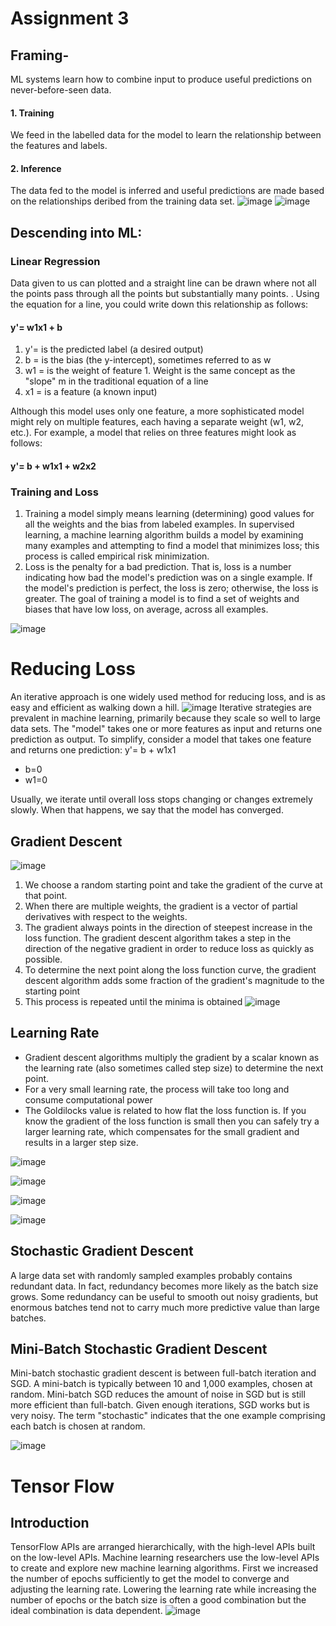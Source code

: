# Assignment 3
## Framing-
ML systems learn how to combine input to produce useful predictions on never-before-seen data.

#### 1. Training
We feed in the labelled data for the model to learn the relationship between the features and labels. 
#### 2. Inference
The data fed to the model is inferred and useful predictions are made based on the relationships deribed from the training data set.
![image](https://user-images.githubusercontent.com/81459933/114316069-86a23180-9b1f-11eb-9e0c-7d0e03efd062.png)
![image](https://user-images.githubusercontent.com/81459933/114316113-c49f5580-9b1f-11eb-9549-32079ac35cc2.png)


## Descending into ML:
### Linear Regression
Data given to us can plotted and a straight line can be drawn where not all the points pass through all the points but substantially many points. . Using the equation for a line, you could write down this relationship as follows:
#### y'= w1x1 + b
1. y'= is the predicted label (a desired output)
2. b = is the bias (the y-intercept), sometimes referred to as w
3. w1 = is the weight of feature 1. Weight is the same concept as the "slope" m in the traditional equation of a line
4. x1 = is a feature (a known input)

Although this model uses only one feature, a more sophisticated model might rely on multiple features, each having a separate weight (w1, w2, etc.). For example, a model that relies on three features might look as follows:
#### y'= b + w1x1 + w2x2

### Training and Loss
1. Training a model simply means learning (determining) good values for all the weights and the bias from labeled examples. In supervised learning, a machine learning algorithm builds a model by examining many examples and attempting to find a model that minimizes loss; this process is called empirical risk minimization.
2. Loss is the penalty for a bad prediction. That is, loss is a number indicating how bad the model's prediction was on a single example. If the model's prediction is perfect, the loss is zero; otherwise, the loss is greater. The goal of training a model is to find a set of weights and biases that have low loss, on average, across all examples.

![image](https://user-images.githubusercontent.com/81459933/114316933-5a88af80-9b23-11eb-9642-5fcdd2804fef.png)

# Reducing Loss
An iterative approach is one widely used method for reducing loss, and is as easy and efficient as walking down a hill. 
![image](https://user-images.githubusercontent.com/81459933/115071945-8a192c80-9f14-11eb-990a-c3d58062f8ac.png)
Iterative strategies are prevalent in machine learning, primarily because they scale so well to large data sets.
The "model" takes one or more features as input and returns one prediction as output. To simplify, consider a model that takes one feature and returns one prediction: y'= b + w1x1
* b=0
* w1=0

Usually, we iterate until overall loss stops changing or changes extremely slowly. When that happens, we say that the model has converged.

## Gradient Descent
![image](https://user-images.githubusercontent.com/81459933/115086346-b0959280-9f29-11eb-8d7b-a2857e0c3728.png)
 1. We choose a random starting point and take the gradient of the curve at that point. 
 2. When there are multiple weights, the gradient is a vector of partial derivatives with respect to the weights.
 3. The gradient always points in the direction of steepest increase in the loss function. The gradient descent algorithm takes a step in the direction of the negative gradient in order to reduce loss as quickly as possible.
 4. To determine the next point along the loss function curve, the gradient descent algorithm adds some fraction of the gradient's magnitude to the starting point
 5. This process is repeated until the minima is obtained
 ![image](https://user-images.githubusercontent.com/81459933/115086637-47fae580-9f2a-11eb-9411-47f31e013138.png)


## Learning Rate
* Gradient descent algorithms multiply the gradient by a scalar known as the learning rate (also sometimes called step size) to determine the next point.
* For a very small learning rate, the process will take too long and consume computational power
* The Goldilocks value is related to how flat the loss function is. If you know the gradient of the loss function is small then you can safely try a larger learning rate, which compensates for the small gradient and results in a larger step size.

![image](https://user-images.githubusercontent.com/81459933/114316933-5a88af80-9b23-11eb-9642-5fcdd2804fef.png)

![image](https://user-images.githubusercontent.com/81459933/114316959-755b2400-9b23-11eb-887c-ec939086ff26.png)


![image](https://user-images.githubusercontent.com/81459933/114317005-ac313a00-9b23-11eb-87ba-ea70f549a267.png)

![image](https://user-images.githubusercontent.com/81459933/114317026-c539eb00-9b23-11eb-9ae4-b03ecfe2fb1e.png)

## Stochastic Gradient Descent
A large data set with randomly sampled examples probably contains redundant data. In fact, redundancy becomes more likely as the batch size grows. Some redundancy can be useful to smooth out noisy gradients, but enormous batches tend not to carry much more predictive value than large batches.

## Mini-Batch Stochastic Gradient Descent
Mini-batch stochastic gradient descent is between full-batch iteration and SGD. A mini-batch is typically between 10 and 1,000 examples, chosen at random. Mini-batch SGD reduces the amount of noise in SGD but is still more efficient than full-batch. Given enough iterations, SGD works but is very noisy. The term "stochastic" indicates that the one example comprising each batch is chosen at random.

![image](https://user-images.githubusercontent.com/81459933/114317041-d4209d80-9b23-11eb-9240-f2562f5b7027.png)


# Tensor Flow
## Introduction
TensorFlow APIs are arranged hierarchically, with the high-level APIs built on the low-level APIs. Machine learning researchers use the low-level APIs to create and explore new machine learning algorithms. First we increased the number of epochs sufficiently to get the model to converge and adjusting the learning rate. Lowering the learning rate while increasing the number of epochs or the batch size is often a good combination but the ideal combination is data dependent.
![image](https://user-images.githubusercontent.com/81459933/115124781-c1a1da80-9fe1-11eb-9dab-2f00d3d1d06a.png)


